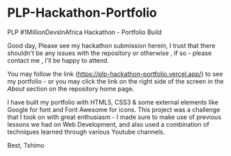 # PLP-Hackathon-Portfolio
PLP #1MillionDevsInAfrica Hackathon - Portfolio Build


Good day, 
Please see my hackathon submission herein, I trust that there shouldn't be any issues with the repository or otherwise , if so - please contact me , I'll be happy to attend.


You may follow the link (https://plp-hackathon-portfolio.vercel.app/) to see my portfolio - or you may click the link on the right side of the screen in the <i>About</i> section on the repository home page.


I have built my portfolio with HTML5, CSS3 & some external elements like Google for font and Font Awesome for icons. This project was a challenge that I took on with great enthusiasm - I made sure to make use of previous lessons we had on Web Development, and also used a combination of techniques learned through various Youtube channels. 


Best,
Tshimo